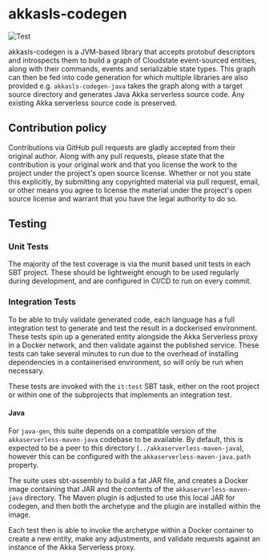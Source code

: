 # akkasls-codegen

![Test](https://github.com/lightbend/akkaserverless-codegen/workflows/Test/badge.svg)

akkasls-codegen is a JVM-based library that accepts protobuf descriptors and
introspects them to build a graph of Cloudstate event-sourced entities, along with their commands,
events and serializable state types. This graph can then be fed into code generation for which
multiple libraries are also provided e.g. `akkasls-codegen-java` takes the graph along with a target source
directory and generates Java Akka serverless source code. Any existing Akka serverless source code
is preserved.

## Contribution policy

Contributions via GitHub pull requests are gladly accepted from their original author. Along with
any pull requests, please state that the contribution is your original work and that you license
the work to the project under the project's open source license. Whether or not you state this
explicitly, by submitting any copyrighted material via pull request, email, or other means you
agree to license the material under the project's open source license and warrant that you have the
legal authority to do so.

## Testing

### Unit Tests

The majority of the test coverage is via the munit based unit tests in each SBT project. These should be
lightweight enough to be used regularly during development, and are configured in CI/CD to run on every commit.

### Integration Tests

To be able to truly validate generated code, each language has a full integration test to generate and test the result in a dockerised environment.
These tests spin up a generated entity alongside the Akka Serverless proxy in a Docker network, and then validate against the published service. These tests can take several minutes to run due to the overhead of installing dependencies in a containerised environment, so will only be run when necessary.

These tests are invoked with the `it:test` SBT task, either on the root project or within one of the subprojects that implements an integration test.

#### Java

For `java-gen`, this suite depends on a compatible version of the `akkaserverless-maven-java` codebase to be available. By default, this is expected to be a peer to this directory (`../akkaserverless-maven-java`), however this can be configured with the `akkaserverless-maven-java.path` property.

The suite uses sbt-assembly to build a fat JAR file, and creates a Docker image containing that JAR and the contents of the `akkaserverless-maven-java` directory. The Maven plugin is adjusted to use this local JAR for codegen, and then both the archetype and the plugin are installed within the image.

Each test then is able to invoke the archetype within a Docker container to create a new entity, make any adjustments, and validate requests against an instance of the Akka Serverless proxy.
